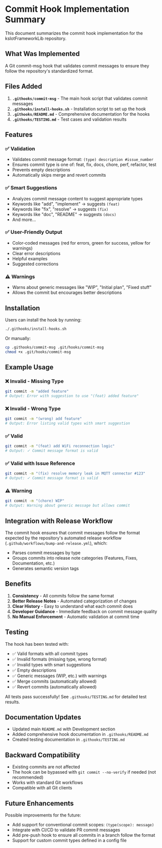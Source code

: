 # Commit Hook Implementation Summary

This document summarizes the commit hook implementation for the ksIotFrameworkLib repository.

## What Was Implemented

A Git commit-msg hook that validates commit messages to ensure they follow the repository's standardized format.

## Files Added

1. **`.githooks/commit-msg`** - The main hook script that validates commit messages
2. **`.githooks/install-hooks.sh`** - Installation script to set up the hook
3. **`.githooks/README.md`** - Comprehensive documentation for the hooks
4. **`.githooks/TESTING.md`** - Test cases and validation results

## Features

### ✅ Validation

- Validates commit message format: `(type) description #issue_number`
- Ensures commit type is one of: feat, fix, docs, chore, perf, refactor, test
- Prevents empty descriptions
- Automatically skips merge and revert commits

### ✅ Smart Suggestions

- Analyzes commit message content to suggest appropriate types
- Keywords like "add", "implement" → suggests `(feat)`
- Keywords like "fix", "resolve" → suggests `(fix)`
- Keywords like "doc", "README" → suggests `(docs)`
- And more...

### ✅ User-Friendly Output

- Color-coded messages (red for errors, green for success, yellow for warnings)
- Clear error descriptions
- Helpful examples
- Suggested corrections

### ⚠️ Warnings

- Warns about generic messages like "WIP", "Initial plan", "Fixed stuff"
- Allows the commit but encourages better descriptions

## Installation

Users can install the hook by running:

```bash
./.githooks/install-hooks.sh
```

Or manually:

```bash
cp .githooks/commit-msg .git/hooks/commit-msg
chmod +x .git/hooks/commit-msg
```

## Example Usage

### ❌ Invalid - Missing Type
```bash
git commit -m "added feature"
# Output: Error with suggestion to use "(feat) added feature"
```

### ❌ Invalid - Wrong Type
```bash
git commit -m "(wrong) add feature"
# Output: Error listing valid types with smart suggestion
```

### ✅ Valid
```bash
git commit -m "(feat) add WiFi reconnection logic"
# Output: ✓ Commit message format is valid
```

### ✅ Valid with Issue Reference
```bash
git commit -m "(fix) resolve memory leak in MQTT connector #123"
# Output: ✓ Commit message format is valid
```

### ⚠️ Warning
```bash
git commit -m "(chore) WIP"
# Output: Warning about generic message but allows commit
```

## Integration with Release Workflow

The commit hook ensures that commit messages follow the format expected by the repository's automated release workflow (`.github/workflows/bump-and-release.yml`), which:

- Parses commit messages by type
- Groups commits into release note categories (Features, Fixes, Documentation, etc.)
- Generates semantic version tags

## Benefits

1. **Consistency** - All commits follow the same format
2. **Better Release Notes** - Automated categorization of changes
3. **Clear History** - Easy to understand what each commit does
4. **Developer Guidance** - Immediate feedback on commit message quality
5. **No Manual Enforcement** - Automatic validation at commit time

## Testing

The hook has been tested with:
- ✅ Valid formats with all commit types
- ✅ Invalid formats (missing type, wrong format)
- ✅ Invalid types with smart suggestions
- ✅ Empty descriptions
- ✅ Generic messages (WIP, etc.) with warnings
- ✅ Merge commits (automatically allowed)
- ✅ Revert commits (automatically allowed)

All tests pass successfully! See `.githooks/TESTING.md` for detailed test results.

## Documentation Updates

- Updated main `README.md` with Development section
- Added comprehensive hook documentation in `.githooks/README.md`
- Created testing documentation in `.githooks/TESTING.md`

## Backward Compatibility

- Existing commits are not affected
- The hook can be bypassed with `git commit --no-verify` if needed (not recommended)
- Works with standard Git workflows
- Compatible with all Git clients

## Future Enhancements

Possible improvements for the future:
- Add support for conventional commit scopes: `(type(scope): message)`
- Integrate with CI/CD to validate PR commit messages
- Add pre-push hook to ensure all commits in a branch follow the format
- Support for custom commit types defined in a config file
